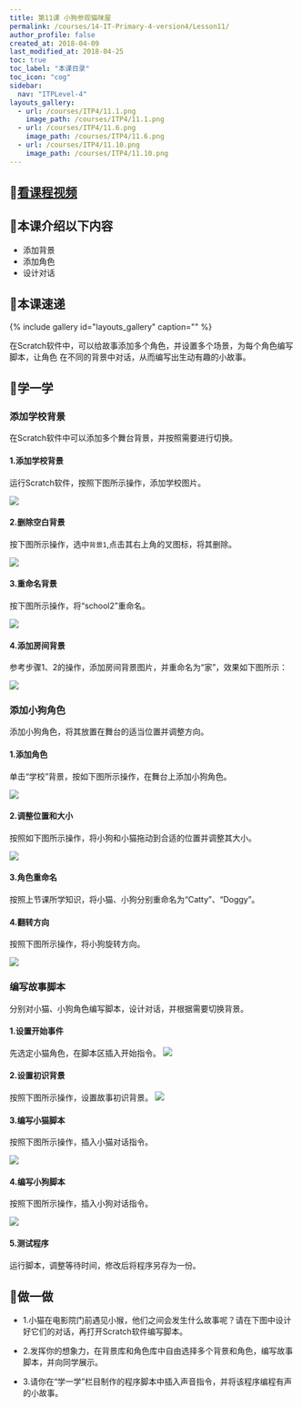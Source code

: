 ```yaml
---
title: 第11课 小狗参观猫咪屋
permalink: /courses/14-IT-Primary-4-version4/Lesson11/
author_profile: false
created_at: 2018-04-09
last_modified_at: 2018-04-25
toc: true
toc_label: "本课目录"
toc_icon: "cog"
sidebar:
  nav: "ITPLevel-4"
layouts_gallery:
  - url: /courses/ITP4/11.1.png
    image_path: /courses/ITP4/11.1.png
  - url: /courses/ITP4/11.6.png
    image_path: /courses/ITP4/11.6.png
  - url: /courses/ITP4/11.10.png
    image_path: /courses/ITP4/11.10.png
---
```


## :cinema:[看课程视频](http://study.163.com)
## :mega:本课介绍以下内容
- 添加背景
- 添加角色
- 设计对话
## :rainbow:本课速递
{% include gallery id="layouts_gallery" caption="" %}

在Scratch软件中，可以给故事添加多个角色，并设置多个场景，为每个角色编写脚本，让角色
在不同的背景中对话，从而编写出生动有趣的小故事。
## :electric_plug:学一学
### 添加学校背景
在Scratch软件中可以添加多个舞台背景，并按照需要进行切换。
#### 1.添加学校背景
运行Scratch软件，按照下图所示操作，添加学校图片。

![](/courses/ITP4/11.1.png)
#### 2.删除空白背景
按下图所示操作，选中`背景1`,点击其右上角的叉图标，将其删除。

![](/courses/ITP4/11.1.1.png)

#### 3.重命名背景
按下图所示操作，将“school2”重命名。

![](/courses/ITP4/11.2.png)
#### 4.添加房间背景
参考步骤1、2的操作，添加房间背景图片，并重命名为“家”，效果如下图所示：

![](/courses/ITP4/11.3.png)
### 添加小狗角色
添加小狗角色，将其放置在舞台的适当位置并调整方向。
#### 1.添加角色
单击“学校”背景，按如下图所示操作，在舞台上添加小狗角色。

![](/courses/ITP4/11.4.png)
#### 2.调整位置和大小
按照如下图所示操作，将小狗和小猫拖动到合适的位置并调整其大小。

![](/courses/ITP4/11.5.png)
#### 3.角色重命名
按照上节课所学知识，将小猫、小狗分别重命名为“Catty”、“Doggy”。
#### 4.翻转方向
按照下图所示操作，将小狗旋转方向。

![](/courses/ITP4/11.6.png)
### 编写故事脚本
分别对小猫、小狗角色编写脚本，设计对话，并根据需要切换背景。
#### 1.设置开始事件
先选定小猫角色，在脚本区插入开始指令。
![](/courses/ITP4/11.6.1.png)
#### 2.设置初识背景
按照下图所示操作，设置故事初识背景。
![](/courses/ITP4/11.7.png)
#### 3.编写小猫脚本
按照下图所示操作，插入小猫对话指令。

![](/courses/ITP4/11.8.png)
#### 4.编写小狗脚本

按照下图所示操作，插入小狗对话指令。

![](/courses/ITP4/11.9.png)
#### 5.测试程序
运行脚本，调整等待时间，修改后将程序另存为一份。

## :pencil:做一做
- 1.小猫在电影院门前遇见小猴，他们之间会发生什么故事呢？请在下图中设计好它们的对话，再打开Scratch软件编写脚本。[]()

- 2.发挥你的想象力，在背景库和角色库中自由选择多个背景和角色，编写故事脚本，并向同学展示。

- 3.请你在“学一学”栏目制作的程序脚本中插入声音指令，并将该程序编程有声的小故事。
